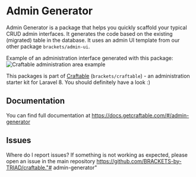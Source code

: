 # Admin Generator

Admin Generator is a package that helps you quickly scaffold your typical CRUD admin interfaces. It generates the code based on the existing (migrated) table in the database. It uses an admin UI template from our other package `brackets/admin-ui`.

Example of an administration interface generated with this package:
![Craftable administration area example](https://docs.getcraftable.com/assets/posts-crud.png "Craftable administration area example")

This packages is part of [Craftable](https://github.com/BRACKETS-by-TRIAD/craftable) (`brackets/craftable`) - an administration starter kit for Laravel 8. You should definitely have a look :)


## Documentation
You can find full documentation at https://docs.getcraftable.com/#/admin-generator

## Issues
Where do I report issues?
If something is not working as expected, please open an issue in the main repository https://github.com/BRACKETS-by-TRIAD/craftable."# admin-generator" 
